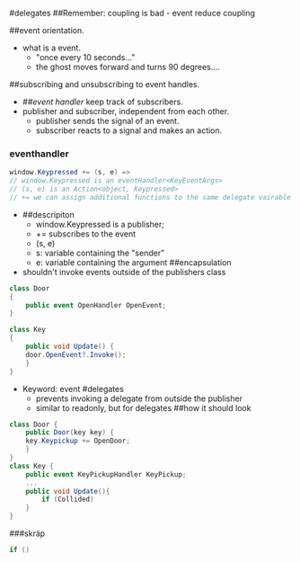 #delegates
##Remember: coupling is bad - event reduce coupling

##event orientation.

- what is a event.
  - "once every 10 seconds..."
  - the ghost moves forward and turns 90 degrees....

##subscribing and unsubscribing to event handles.

- ##*event handler* keep track of subscribers.
- publisher and subscriber, independent from each other.
  - publisher sends the signal of an event.
  - subscriber reacts to a signal and makes an action.

### eventhandler
```c#
window.Keypressed += (s, e) =>
// window.Keypressed is an eventHandler<KeyEventArgs>
// (s, e) is an Action<object, Keypressed>
// += we can assign additional functions to the same delegate vairable (adds them together as a list).
```

- ##descripiton
	- window.Keypressed is a publisher;
	- += subscribes to the event
	- (s, e)
	- s: variable containing the "sender"
	- e: variable containing the argument
##encapsulation
- shouldn't invoke events outside of the publishers class
```C#
class Door
{
	public event OpenHandler OpenEvent;
}

class Key
{
	public void Update() {
	door.OpenEvent?.Invoke();
	}
}
```
- Keyword: event
#delegates
  - prevents invoking a delegate from outside the publisher
  - similar to readonly, but for delegates
##how it should look
```C#
class Door {
	public Door(key key) {
	key.Keypickup += OpenDoor;
	}
}
class Key {
	public event KeyPickupHandler KeyPickup;
	...
	public void Update(){
		if (Collided)
	}
}
```



###skräp
```c#
if ()
```